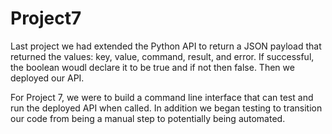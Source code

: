 # Project7

Last project we had extended the Python API to return a JSON payload that returned the values: key, value, command, result, and error. If successful, the boolean woudl declare it to be true and if not then false. Then we deployed our API. 

For Project 7, we were to build a command line interface that can test and run the deployed API when called. In addition we began testing to transition our code from being a manual step to potentially being automated.
